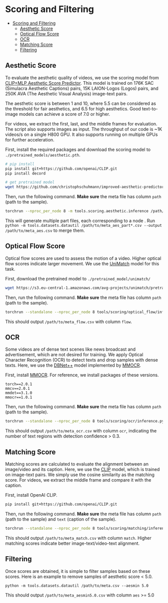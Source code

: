 # Scoring and Filtering

- [Scoring and Filtering](#scoring-and-filtering)
    - [Aesthetic Score](#aesthetic-score)
    - [Optical Flow Score](#optical-flow-score)
    - [OCR](#ocr)
    - [Matching Score](#matching-score)
    - [Filtering](#filtering)

## Aesthetic Score

To evaluate the aesthetic quality of videos, we use the scoring model
from [CLIP+MLP Aesthetic Score Predictor](https://github.com/christophschuhmann/improved-aesthetic-predictor). This
model is trained on 176K SAC (Simulacra Aesthetic Captions) pairs, 15K LAION-Logos (Logos) pairs, and 250K AVA (The
Aesthetic Visual Analysis) image-text pairs.

The aesthetic score is between 1 and 10, where 5.5 can be considered as the threshold for fair aesthetics, and 6.5 for
high aesthetics. Good text-to-image models can achieve a score of 7.0 or higher.

For videos, we extract the first, last, and the middle frames for evaluation. The script also supports images as input.
The throughput of our code is ~1K videos/s on a single H800 GPU. It also supports running on multiple GPUs for further
acceleration.

First, install the required packages and download the scoring model to `./pretrained_models/aesthetic.pth`.

```bash
# pip install
pip install git+https://github.com/openai/CLIP.git
pip install decord

# get pretrained model
wget https://github.com/christophschuhmann/improved-aesthetic-predictor/raw/main/sac+logos+ava1-l14-linearMSE.pth -O pretrained_models/aesthetic.pth
```

Then, run the following command. **Make sure** the meta file has column `path` (path to the sample).

```bash
torchrun --nproc_per_node 8 -m tools.scoring.aesthetic.inference /path/to/meta.csv --bs 1024 --num_workers 16
```

This will generate multiple part files, each corresponding to a node .
Run `python -m tools.datasets.datautil /path/to/meta_aes_part*.csv --output /path/to/meta_aes.csv` to merge them.

## Optical Flow Score

Optical flow scores are used to assess the motion of a video. Higher optical flow scores indicate larger movement.
We use the [UniMatch](https://github.com/autonomousvision/unimatch) model for this task.

First, download the pretrained model to `./pretrained_model/unimatch/`

```bash
wget https://s3.eu-central-1.amazonaws.com/avg-projects/unimatch/pretrained/gmflow-scale2-regrefine6-mixdata-train320x576-4e7b215d.pth -P ./pretrained_models/unimatch/
```

Then, run the following command. **Make sure** the meta file has column `path` (path to the sample).

```bash
torchrun --standalone --nproc_per_node 8 tools/scoring/optical_flow/inference.py /path/to/meta.csv
```

This should output `/path/to/meta_flow.csv` with column `flow`.

## OCR

Some videos are of dense text scenes like news broadcast and advertisement, which are not desired for training.
We apply Optical Character Recognition (OCR) to detect texts and drop samples with dense texts. Here, we use
the [DBNet++](https://arxiv.org/abs/2202.10304) model implemented by [MMOCR](https://github.com/open-mmlab/mmocr/).

First, install [MMOCR](https://mmocr.readthedocs.io/en/dev-1.x/get_started/install.html).
For reference, we install packages of these versions.

```
torch==2.0.1
mmcv==2.0.1
mmdet==3.1.0
mmocr==1.0.1
```

Then, run the following command. **Make sure** the meta file has column `path` (path to the sample).

```bash
torchrun --standalone --nproc_per_node 8 tools/scoring/ocr/inference.py /path/to/meta.csv
```

This should output `/path/to/meta_ocr.csv` with column `ocr`, indicating the number of text regions with detection
confidence > 0.3.

## Matching Score

Matching scores are calculated to evaluate the alignment between an image/video and its caption.
Here, we use the [CLIP](https://github.com/openai/CLIP) model, which is trained on image-text pairs.
We simply use the cosine similarity as the matching score.
For videos, we extract the middle frame and compare it with the caption.

First, install OpenAI CLIP.

```bash
pip install git+https://github.com/openai/CLIP.git
```

Then, run the following command. **Make sure** the meta file has column `path` (path to the sample) and `text` (caption
of the sample).

```bash
torchrun --standalone --nproc_per_node 8 tools/scoring/matching/inference.py /path/to/meta.csv
```

This should output `/path/to/meta_match.csv` with column `match`. Higher matching scores indicate better
image-text/video-text alignment.

## Filtering

Once scores are obtained, it is simple to filter samples based on these scores. Here is an example to remove
samples of aesthetic score < 5.0.

```
python -m tools.datasets.datautil /path/to/meta.csv --aesmin 5.0
```

This should output `/path/to/meta_aesmin5.0.csv` with column `aes` >= 5.0 